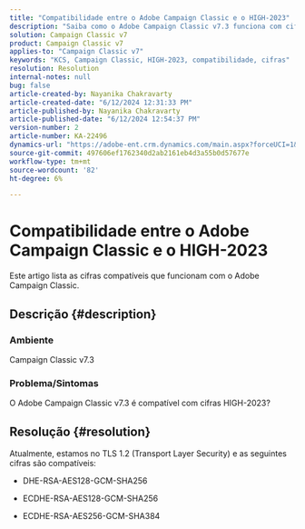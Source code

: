 ```yaml
---
title: "Compatibilidade entre o Adobe Campaign Classic e o HIGH-2023"
description: "Saiba como o Adobe Campaign Classic v7.3 funciona com cifras HIGH-2023."
solution: Campaign Classic v7
product: Campaign Classic v7
applies-to: "Campaign Classic v7"
keywords: "KCS, Campaign Classic, HIGH-2023, compatibilidade, cifras"
resolution: Resolution
internal-notes: null
bug: false
article-created-by: Nayanika Chakravarty
article-created-date: "6/12/2024 12:31:33 PM"
article-published-by: Nayanika Chakravarty
article-published-date: "6/12/2024 12:54:37 PM"
version-number: 2
article-number: KA-22496
dynamics-url: "https://adobe-ent.crm.dynamics.com/main.aspx?forceUCI=1&pagetype=entityrecord&etn=knowledgearticle&id=2cf212b2-b728-ef11-840b-6045bd0065b6"
source-git-commit: 497606ef1762340d2ab2161eb4d3a55b0d57677e
workflow-type: tm+mt
source-wordcount: '82'
ht-degree: 6%

---
```


# Compatibilidade entre o Adobe Campaign Classic e o HIGH-2023


Este artigo lista as cifras compatíveis que funcionam com o Adobe Campaign Classic.

## Descrição {#description}


### <b>Ambiente</b>

Campaign Classic v7.3

### <b>Problema/Sintomas</b>

O Adobe Campaign Classic v7.3 é compatível com cifras HIGH-2023?


## Resolução {#resolution}


Atualmente, estamos no TLS 1.2 (Transport Layer Security) e as seguintes cifras são compatíveis:

- DHE-RSA-AES128-GCM-SHA256


- ECDHE-RSA-AES128-GCM-SHA256


- ECDHE-RSA-AES256-GCM-SHA384





